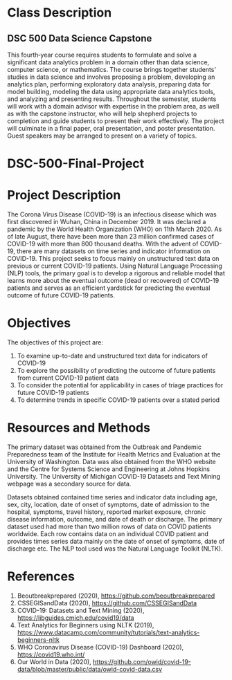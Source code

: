 # Class Description
## DSC 500 Data Science Capstone
This fourth‐year course requires students to formulate and solve a significant data analytics problem in a domain other than data science, computer science, or mathematics. The course brings together students’ studies in data science and involves proposing a problem, developing an analytics plan, performing exploratory data analysis, preparing data for model building, modeling the data using appropriate data analytics tools, and analyzing and presenting results. Throughout the semester, students will work with a domain advisor with expertise in the problem area, as well as with the capstone instructor, who will help shepherd projects to completion and guide students to present their work effectively. The project will culminate in a final paper, oral presentation, and poster presentation. Guest speakers may be arranged to present on a variety of topics.


# DSC-500-Final-Project

# Project Description 
The Corona Virus Disease (COVID-19) is an infectious disease which was first discovered in Wuhan, China in December 2019. It was declared a pandemic by the World Health Organization (WHO) on 11th March 2020. As of late August, there have been more than 23 million confirmed cases of COVID-19 with more than 800 thousand deaths. With the advent of COVID-19, there are many datasets on time series and indicator information on COVID-19. This project seeks to focus mainly on unstructured text data on previous or current COVID-19 patients. Using Natural Language Processing (NLP) tools, the primary goal is to develop a rigorous and reliable model that learns more about the eventual outcome (dead or recovered) of COVID-19 patients and serves as an efficient yardstick for predicting the eventual outcome of future COVID-19 patients.  
 

# Objectives  

The objectives of this project are: 

1. To examine up-to-date and unstructured text data for indicators of COVID-19  
2. To explore the possibility of predicting the outcome of future patients from current COVID-19 patient data  
3. To consider the potential for applicability in cases of triage practices for future COVID-19 patients  
4. To determine trends in specific COVID-19 patients over a stated period 


# Resources and Methods  

The primary dataset was obtained from the Outbreak and Pandemic Preparedness team of the Institute for Health Metrics and Evaluation at the University of Washington. Data was also obtained from the WHO website and the Centre for Systems Science and Engineering at Johns Hopkins University. The University of Michigan COVID-19 Datasets and Text Mining webpage was a secondary source for data.  

Datasets obtained contained time series and indicator data including age, sex, city, location, date of onset of symptoms, date of admission to the hospital, symptoms, travel history, reported market exposure, chronic disease information, outcome, and date of death or discharge. The primary dataset used had more than two million rows of data on COVID patients worldwide. Each row contains data on an individual COVID patient and provides times series data mainly on the date of onset of symptoms, date of discharge etc. The NLP tool used was the Natural Language Toolkit (NLTK).


# References
1. Beoutbreakprepared (2020), https://github.com/beoutbreakprepared 
2. CSSEGISandData (2020), https://github.com/CSSEGISandData  
3. COVID-19: Datasets and Text Mining (2020), https://libguides.cmich.edu/covid19/data  
4. Text Analytics for Beginners using NLTK (2019), https://www.datacamp.com/community/tutorials/text-analytics-beginners-nltk 
5. WHO Coronavirus Disease (COVID-19) Dashboard (2020), https://covid19.who.int/ 
6. Our World in Data (2020), https://github.com/owid/covid-19-data/blob/master/public/data/owid-covid-data.csv  
